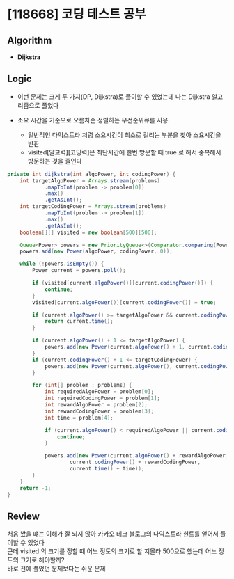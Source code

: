 # [118668] 코딩 테스트 공부
## Algorithm
- **Dijkstra**

## Logic
- 이번 문제는 크게 두 가지(DP, Dijkstra)로 풀이할 수 있었는데 나는 Dijkstra 알고리즘으로 풀었다

- 소요 시간을 기준으로 오름차순 정렬하는 우선순위큐를 사용
  - 일반적인 다익스트라 처럼 소요시간이 최소로 걸리는 부분을 찾아 소요시간을 반환
  - visited[알고력][코딩력]은 최단시간에 한번 방문할 때 true 로 해서 중복해서 방문하는 것을 줄인다

```java
private int dijkstra(int algoPower, int codingPower) {
    int targetAlgoPower = Arrays.stream(problems)
            .mapToInt(problem -> problem[0])
            .max()
            .getAsInt();
    int targetCodingPower = Arrays.stream(problems)
            .mapToInt(problem -> problem[1])
            .max()
            .getAsInt();
    boolean[][] visited = new boolean[500][500];

    Queue<Power> powers = new PriorityQueue<>(Comparator.comparing(Power::time));
    powers.add(new Power(algoPower, codingPower, 0));

    while (!powers.isEmpty()) {
        Power current = powers.poll();

        if (visited[current.algoPower()][current.codingPower()]) {
            continue;
        }
        visited[current.algoPower()][current.codingPower()] = true;

        if (current.algoPower() >= targetAlgoPower && current.codingPower() >= targetCodingPower) {
            return current.time();
        }

        if (current.algoPower() + 1 <= targetAlgoPower) {
            powers.add(new Power(current.algoPower() + 1, current.codingPower(), current.time() + 1));
        }
        if (current.codingPower() + 1 <= targetCodingPower) {
            powers.add(new Power(current.algoPower(), current.codingPower() + 1, current.time() + 1));
        }

        for (int[] problem : problems) {
            int requiredAlgoPower = problem[0];
            int requiredCodingPower = problem[1];
            int rewardAlgoPower = problem[2];
            int rewardCodingPower = problem[3];
            int time = problem[4];

            if (current.algoPower() < requiredAlgoPower || current.codingPower() < requiredCodingPower) {
                continue;
            }

            powers.add(new Power(current.algoPower() + rewardAlgoPower,
                    current.codingPower() + rewardCodingPower,
                    current.time() + time));
        }
    }
    return -1;
}
```

## Review
처음 봤을 떄는 이해가 잘 되지 않아 카카오 테크 블로그의 다익스트라 힌트를 얻어서 풀이할 수 있었다  
근데 visited 의 크기를 정할 때 어느 정도의 크기로 할 지몰라 500으로 했는데 어느 정도의 크기로 해야할까?  
바로 전에 풀었던 문제보다는 쉬운 문제
